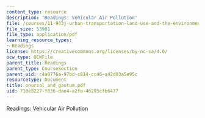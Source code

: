 ```yaml
---
content_type: resource
description: 'Readings: Vehicular Air Pollution'
file: /courses/11-943j-urban-transportation-land-use-and-the-environment-spring-2002/710e8227f836dae4a2fa46295cfb6477_onursal_and_gautum.pdf
file_size: 53981
file_type: application/pdf
learning_resource_types:
- Readings
license: https://creativecommons.org/licenses/by-nc-sa/4.0/
ocw_type: OCWFile
parent_title: Readings
parent_type: CourseSection
parent_uid: c4a0776a-97bd-c814-cc46-a42d03a5e95c
resourcetype: Document
title: onursal_and_gautum.pdf
uid: 710e8227-f836-dae4-a2fa-46295cfb6477
---
```

Readings: Vehicular Air Pollution